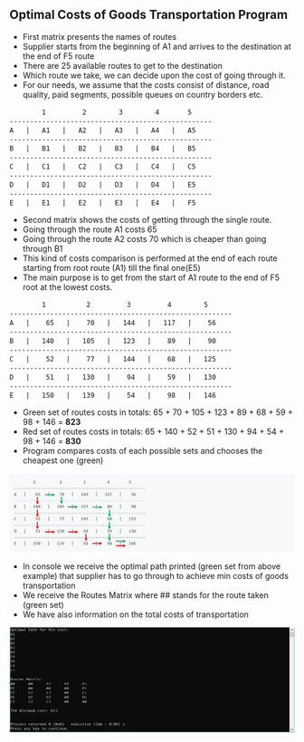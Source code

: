 <h2>Optimal Costs of Goods Transportation Program</h2>
<ul>
   <li>First matrix presents the names of routes</li>
   <li>Supplier starts from the beginning of A1 and arrives to the destination at the end of F5 route</li>
   <li>There are 25 available routes to get to the destination</li>
   <li>Which route we take, we can decide upon the cost of going through it.</li>
   <li>For our needs, we assume that the costs consist of distance, road quality, paid segments, possible queues on country borders etc. </li>
</ul>

            1         2        3        4       5
    --------------------------------------------------
    A   |   A1   |   A2   |   A3   |   A4   |   A5
    --------------------------------------------------
    B   |   B1   |   B2   |   B3   |   B4   |   B5
    --------------------------------------------------
    C   |   C1   |   C2   |   C3   |   C4   |   C5
    --------------------------------------------------
    D   |   D1   |   D2   |   D3   |   D4   |   E5
    --------------------------------------------------
    E   |   E1   |   E2   |   E3   |   E4   |   F5
 
<ul>
   <li>Second matrix shows the costs of getting through the single route.</li>
   <li>Going through the route A1 costs 65</li>
   <li>Going through the route A2 costs 70 which is cheaper than going through B1</li>
   <li>This kind of costs comparison is performed at the end of each route starting from root route (A1) till the final one(E5)</li>
   <li>The main purpose is to get from the start of A1 route to the end of F5 root at the lowest costs.</li>
</ul>

            1          2         3         4        5
    -------------------------------------------------------
    A   |    65   |    70   |   144   |   117   |    56
    -------------------------------------------------------
    B   |   140   |   105   |   123   |    89   |    90
    -------------------------------------------------------
    C   |    52   |    77   |   144   |    68   |   125
    -------------------------------------------------------
    D   |    51   |   130   |    94   |    59   |   130
    -------------------------------------------------------
    E   |   150   |   139   |    54   |    98   |   146

<ul>
   <li>Green set of routes costs in totals: 65 + 70 + 105 + 123 + 89 + 68 + 59 + 98 + 146 = <b>823</b></li>
   <li>Red set of routes costs in totals: 65 + 140 + 52 + 51 + 130 + 94 + 54 + 98 + 146 = <b>830</b></li>
   <li>Program compares costs of each possible sets and chooses the cheapest one (green)</li>
</ul>

<img src="images/routes.JPG">

<ul>
   <li>In console we receive the optimal path printed (green set from above example) that supplier has to go through to achieve min costs of goods transportation</li>
   <li>We receive the Routes Matrix where ## stands for the route taken (green set)</li>
   <li>We have also information on the total costs of transportation</li>
</ul>

<img src="images/console.JPG">
